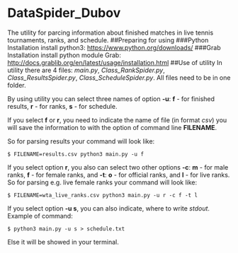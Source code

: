 # DataSpider_Dubov
The utility for parcing information about finished matches in live tennis tournaments, ranks, and schedule.
##Preparing for using
###Python Installation
install python3: https://www.python.org/downloads/
###Grab Installation
install python module Grab: http://docs.grablib.org/en/latest/usage/installation.html
##Use of utility
In utility there are 4 files: *main.py*, *Class_RankSpider.py*, *Class_ResultsSpider.py*, *Class_ScheduleSpider.py*. All files need to be in one folder.

By using utility you can select three names of option **-u**: **f** - for finished results, **r** - for ranks, **s** - for schedule.

If you select **f** or **r**, you need to indicate the name of file (in format *csv*) you will save the information to with the option of command line **FILENAME**.

So for parsing results your command will look like:

```
$ FILENAME=results.csv python3 main.py -u f
```

If you select option **r**, you also can select two other options **-c**: **m** - for male ranks, **f** - for female ranks, and **-t**: **o** - for official ranks, and **l** - for live ranks.
So for parsing e.g. live female ranks your command will look like:

```
$ FILENAME=wta_live_ranks.csv python3 main.py -u r -c f -t l
```

If you select option **-u s**, you can also indicate, where to write *stdout*. Example of command:

```
$ python3 main.py -u s > schedule.txt
```

Else it will be showed in your terminal.
